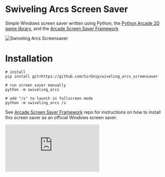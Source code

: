 # Swiveling Arcs Screen Saver

Simple Windows screen saver written using Python, the [Python Arcade 2D game library](https://arcade.academy/), and
the [Arcade Screen Saver Framework](https://github.com/SirGnip/arcade_screensaver_framework)

![Swiveling Arcs Screensaver](https://sirgnip.github.io/repo/swiveling_arcs_screensaver/swiveling_arcs_15fps_40pct.gif)

# Installation

    # install
    pip install git+https://github.com/SirGnip/wiveling_arcs_screensaver
    
    # run screen saver manually
    python -m swiveling_arcs

    # add "/s" to launch in fullscreen mode
    python -m swiveling_arcs /s

See [Arcade Screen Saver Framework](https://github.com/SirGnip/arcade_screensaver_framework) repo for instructions
on how to install this screen saver as an official Windows screen saver.  
    
![Hits](http://cc.amazingcounters.com/counter.php?i=3245844&c=9737845)
